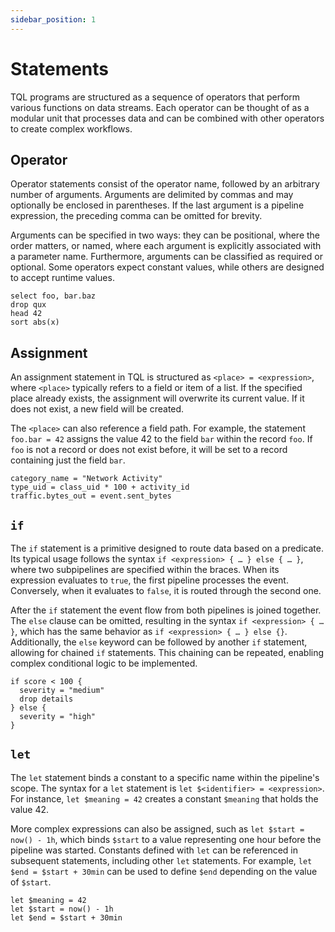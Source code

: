 ```yaml
---
sidebar_position: 1
---
```


# Statements

TQL programs are structured as a sequence of operators that perform various functions on data streams. Each operator can be thought of as a modular unit that processes data and can be combined with other operators to create complex workflows.

## Operator

Operator statements consist of the operator name, followed by an arbitrary number of arguments. Arguments are delimited by commas and may optionally be enclosed in parentheses. If the last argument is a pipeline expression, the preceding comma can be omitted for brevity.

Arguments can be specified in two ways: they can be positional, where the order matters, or named, where each argument is explicitly associated with a parameter name. Furthermore, arguments can be classified as required or optional. Some operators expect constant values, while others are designed to accept runtime values.

```tql
select foo, bar.baz
drop qux
head 42
sort abs(x)
```

## Assignment

An assignment statement in TQL is structured as `<place> = <expression>`, where `<place>` typically refers to a field or item of a list. If the specified place already exists, the assignment will overwrite its current value. If it does not exist, a new field will be created.

The `<place>` can also reference a field path. For example, the statement `foo.bar = 42` assigns the value 42 to the field `bar` within the record `foo`. If `foo` is not a record or does not exist before, it will be set to a record containing just the field `bar`.

```tql
category_name = "Network Activity"
type_uid = class_uid * 100 + activity_id
traffic.bytes_out = event.sent_bytes
```

## `if`

The `if` statement is a primitive designed to route data based on a predicate. Its typical usage follows the syntax `if <expression> { … } else { … }`, where two subpipelines are specified within the braces. When its expression evaluates to `true`, the first pipeline processes the event. Conversely, when it evaluates to `false`, it is routed through the second one.

After the `if` statement the event flow from both pipelines is joined together. The `else` clause can be omitted, resulting in the syntax `if <expression> { … }`, which has the same behavior as `if <expression> { … } else {}`. Additionally, the `else` keyword can be followed by another `if` statement, allowing for chained `if` statements. This chaining can be repeated, enabling complex conditional logic to be implemented.

```tql
if score < 100 {
  severity = "medium"
  drop details
} else {
  severity = "high"
}
```

## `let`

The `let` statement binds a constant to a specific name within the pipeline's scope. The syntax for a `let` statement is `let $<identifier> = <expression>`. For instance, `let $meaning = 42` creates a constant `$meaning` that holds the value 42.

More complex expressions can also be assigned, such as `let $start = now() - 1h`, which binds `$start` to a value representing one hour before the pipeline was started. Constants defined with `let` can be referenced in subsequent statements, including other `let` statements. For example, `let $end = $start + 30min` can be used to define `$end` depending on the value of `$start`.

```tql
let $meaning = 42
let $start = now() - 1h
let $end = $start + 30min
```
